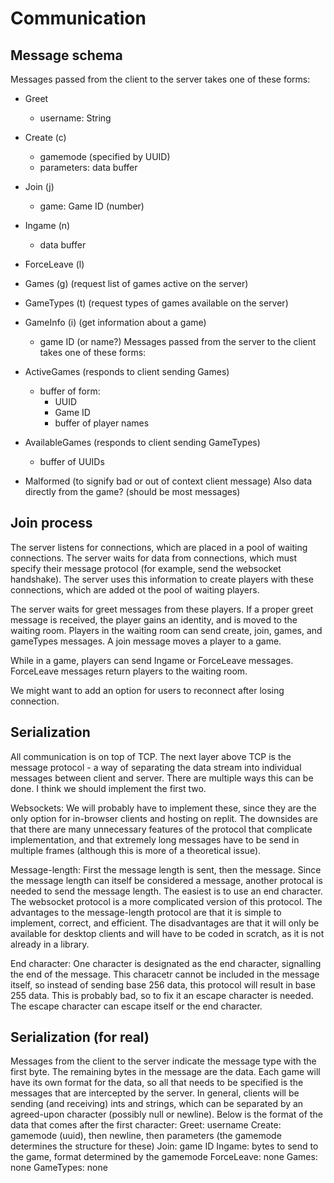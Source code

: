 # Communication

## Message schema

Messages passed from the client to the server takes one of these forms:

- Greet
    - username: String
- Create (c)
    - gamemode (specified by UUID)
    - parameters: data buffer
- Join (j)
    - game: Game ID (number)
- Ingame (n)
    - data buffer
- ForceLeave (l)
- Games (g) (request list of games active on the server)
- GameTypes (t) (request types of games available on the server)
- GameInfo (i) (get information about a game)
    - game ID (or name?)
Messages passed from the server to the client takes one of these forms:

- ActiveGames (responds to client sending Games)
    - buffer of form:
        - UUID
        - Game ID
        - buffer of player names
- AvailableGames (responds to client sending GameTypes)
    - buffer of UUIDs
- Malformed (to signify bad or out of context client message)
Also data directly from the game? (should be most messages)
## Join process
The server listens for connections, which are placed in a pool of waiting connections.
The server waits for data from connections, which must specify their message protocol (for example, send the websocket handshake). The server uses this information to create players with these connections, which are added ot the pool of waiting players.

The server waits for greet messages from these players. If a proper greet message is received, the player gains an identity, and is moved to the waiting room. Players in the waiting room can send create, join, games, and gameTypes messages. A join message moves a player to a game.

While in a game, players can send Ingame or ForceLeave messages. ForceLeave messages return players to the waiting room.

We might want to add an option for users to reconnect after losing connection.
## Serialization
All communication is on top of TCP. The next layer above TCP is the message protocol - a way of separating the data stream into individual messages between client and server. There are multiple ways this can be done. I think we should implement the first two.

Websockets: We will probably have to implement these, since they are the only option for in-browser clients and hosting on replit. The downsides are that there are many unnecessary features of the protocol that complicate implementation, and that extremely long messages have to be send in multiple frames (although this is more of a theoretical issue).

Message-length: First the message length is sent, then the message. Since the message length can itself be considered a message, another protocal is needed to send the message length. The easiest is to use an end character. The websocket protocol is a more complicated version of this protocol. The advantages to the message-length protocol are that it is simple to implement, correct, and efficient. The disadvantages are that it will only be available for desktop clients and will have to be coded in scratch, as it is not already in a library.

End character: One character is designated as the end character, signalling the end of the message. This characetr cannot be included in the message itself, so instead of sending base 256 data, this protocol will result in base 255 data. This is probably bad, so to fix it an escape character is needed. The escape character can escape itself or the end character.

## Serialization (for real)
Messages from the client to the server indicate the message type with the first byte. The remaining bytes in the message are the data. Each game will have its own format for the data, so all that needs to be specified is the messages that are intercepted by the server. In general, clients will be sending (and receiving) ints and strings, which can be separated by an agreed-upon character (possibly null or newline).
Below is the format of the data that comes after the first character:
Greet: username
Create: gamemode (uuid), then newline, then parameters (the gamemode determines the structure for these)
Join: game ID
Ingame: bytes to send to the game, format determined by the gamemode
ForceLeave: none
Games: none
GameTypes: none
